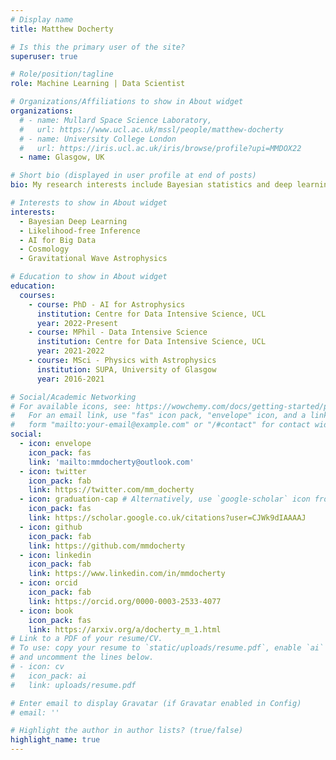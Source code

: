 ```yaml
---
# Display name
title: Matthew Docherty

# Is this the primary user of the site?
superuser: true

# Role/position/tagline
role: Machine Learning | Data Scientist

# Organizations/Affiliations to show in About widget
organizations:
  # - name: Mullard Space Science Laboratory,
  #   url: https://www.ucl.ac.uk/mssl/people/matthew-docherty
  # - name: University College London
  #   url: https://iris.ucl.ac.uk/iris/browse/profile?upi=MMDOX22
  - name: Glasgow, UK

# Short bio (displayed in user profile at end of posts)
bio: My research interests include Bayesian statistics and deep learning applied to cosmology and time domain astrophysics.

# Interests to show in About widget
interests:
  - Bayesian Deep Learning
  - Likelihood-free Inference
  - AI for Big Data
  - Cosmology
  - Gravitational Wave Astrophysics

# Education to show in About widget
education:
  courses:
    - course: PhD - AI for Astrophysics
      institution: Centre for Data Intensive Science, UCL
      year: 2022-Present
    - course: MPhil - Data Intensive Science
      institution: Centre for Data Intensive Science, UCL
      year: 2021-2022
    - course: MSci - Physics with Astrophysics
      institution: SUPA, University of Glasgow
      year: 2016-2021

# Social/Academic Networking
# For available icons, see: https://wowchemy.com/docs/getting-started/page-builder/#icons
#   For an email link, use "fas" icon pack, "envelope" icon, and a link in the
#   form "mailto:your-email@example.com" or "/#contact" for contact widget.
social:
  - icon: envelope
    icon_pack: fas
    link: 'mailto:mmdocherty@outlook.com'
  - icon: twitter
    icon_pack: fab
    link: https://twitter.com/mm_docherty
  - icon: graduation-cap # Alternatively, use `google-scholar` icon from `ai` icon pack
    icon_pack: fas
    link: https://scholar.google.co.uk/citations?user=CJWk9dIAAAAJ
  - icon: github
    icon_pack: fab
    link: https://github.com/mmdocherty
  - icon: linkedin
    icon_pack: fab
    link: https://www.linkedin.com/in/mmdocherty
  - icon: orcid
    icon_pack: fab
    link: https://orcid.org/0000-0003-2533-4077
  - icon: book
    icon_pack: fas
    link: https://arxiv.org/a/docherty_m_1.html
# Link to a PDF of your resume/CV.
# To use: copy your resume to `static/uploads/resume.pdf`, enable `ai` icons in `params.toml`,
# and uncomment the lines below.
# - icon: cv
#   icon_pack: ai
#   link: uploads/resume.pdf

# Enter email to display Gravatar (if Gravatar enabled in Config)
# email: ''

# Highlight the author in author lists? (true/false)
highlight_name: true
---
```

<!-- 
1st year Graduate Student working as part of the [AstroInfo Team @ UCL](http://www.jasonmcewen.org/team/) with [Prof. Jason McEwen](http://www.jasonmcewen.org/) and [Dr Alessio Spurio Mancini](https://www.alessiospuriomancini.com/). -->
